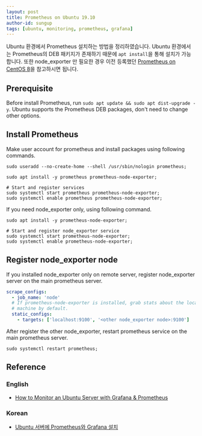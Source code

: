 ```yaml
---
layout: post
title: Prometheus on Ubuntu 19.10
author-id: sungup
tags: [ubuntu, monitoring, prometheus, grafana]
---
```


Ubuntu 환경에서 Prometheus 설치하는 방법을 정리하였습니다. Ubuntu 환경에서는 Prometheus의 DEB 패키지가
존재하기 때문에 `apt install`을 통해 설치가 가능합니다. 또한 node_exporter 만 필요한 경우 이전 등록했던
[Prometheus on CentOS 8](/2019/12/23/Prometheus-on-CentOS8.html)을 참고하시면 됩니다.

## Prerequisite

Before install Prometheus, run `sudo apt update && sudo apt dist-upgrade -y`.
Ubuntu supports the Prometheus DEB packages, don't need to change other
options.

## Install Prometheus

Make user account for prometheus and install packages using following commands.

```shell
sudo useradd --no-create-home --shell /usr/sbin/nologin prometheus;

sudo apt install -y prometheus prometheus-node-exporter;

# Start and register services
sudo systemctl start prometheus prometheus-node-exporter;
sudo systemctl enable prometheus prometheus-node-exporter;
```

If you need node_exporter only, using following command.

```shell
sudo apt install -y prometheus-node-exporter;

# Start and register node_exporter service
sudo systemctl start prometheus-node-exporter;
sudo systemctl enable prometheus-node-exporter;
```

## Register node_exporter node

If you installed node_exporter only on remote server, register node_exporter
server on the main prometheus server.

```yaml
scrape_configs:
  - job_name: 'node'
  # If prometheus-node-exporter is installed, grab stats about the local
  # machine by default.
  static_configs:
    - targets: ['localhost:9100', '<other node_exporter node>:9100']
```

After register the other node_exporter, restart prometheus service on the main
prometheus server.

```shell
sudo systemctl restart prometheus;
```

## Reference

### English

- [How to Monitor an Ubuntu Server with Grafana & Prometheus](https://oastic.com/how-to-monitor-an-ubuntu-server-with-grafana-prometheus/)

### Korean

- [Ubuntu 서버에 Prometheus와 Grafana 설치](https://sarc.io/index.php/cloud/1807-ubuntu-server-prometheus-grafana)
